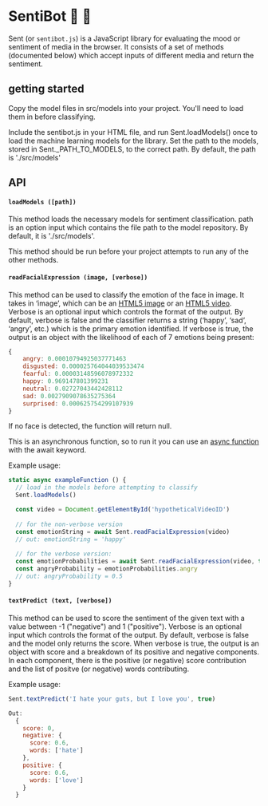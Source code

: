 # SentiBot &#x1F916; &#x1F493;

Sent (or `sentibot.js`) is a JavaScript library for evaluating the mood or sentiment of media in the browser. It consists of a set of methods (documented below) which accept inputs of different media and return the sentiment. 

## getting started

Copy the model files in src/models into your project. You'll need to load them in before classifying. 

Include the sentibot.js in your HTML file, and run Sent.loadModels() once to load the machine learning models for the library. Set the path to the models, stored in Sent._PATH_TO_MODELS, to the correct path. By default, the path is './src/models'

## API

#### `loadModels ([path])`

This method loads the necessary models for sentiment classification. path is an option input which contains the file path to the model repository. By default, it is './src/models'.

This method should be run before your project attempts to run any of the other methods.

#### `readFacialExpression (image, [verbose])`

This method can be used to classify the emotion of the face in image. It takes in ‘image’, which can be an [HTML5 image](https://developer.mozilla.org/en-US/docs/Web/HTML/Element/img) or an [HTML5 video](https://developer.mozilla.org/en-US/docs/Web/HTML/Element/video). Verbose is an optional input which controls the format of the output. By default, verbose is false and the classifier returns a string (‘happy’, ‘sad’, ‘angry’, etc.) which is the primary emotion identified. If verbose is true, the output is an object with the likelihood of each of 7 emotions being present:

```js
{
    angry: 0.00010794925037771463
    disgusted: 0.000025764044039533474
    fearful: 0.00003148596078972332
    happy: 0.969147801399231
    neutral: 0.02727043442428112
    sad: 0.0027909078635275364
    surprised: 0.000625754299107939
}
```
If no face is detected, the function will return null.

This is an asynchronous function, so to run it you can use an [async function](https://developer.mozilla.org/en-US/docs/Web/JavaScript/Reference/Statements/async_function) with the await keyword. 

Example usage: 
```js
static async exampleFunction () {
  // load in the models before attempting to classify
  Sent.loadModels()

  const video = Document.getElementById('hypotheticalVideoID')
 
  // for the non-verbose version
  const emotionString = await Sent.readFacialExpression(video)
  // out: emotionString = 'happy'
 
  // for the verbose version:
  const emotionProbabilities = await Sent.readFacialExpression(video, true)
  const angryProbability = emotionProbabilities.angry
  // out: angryProbability = 0.5
}
```

#### `textPredict (text, [verbose])`
This method can be used to score the sentiment of the given text with a value between -1 ("negative") and 1 ("positive"). Verbose is an optional input which controls the format of the output. By default, verbose is false and the model only returns the score. When verbose is true, the output is an object with score and a breakdown of its positive and negative components. In each component, there is the positive (or negative) score contribution and the list of positve (or negative) words contributing.

Example usage:
```js
Sent.textPredict('I hate your guts, but I love you', true)

Out:
  {
    score: 0,
    negative: {
      score: 0.6,
      words: ['hate']
    },
    positive: {
      score: 0.6,
      words: ['love']
    }
  }
```